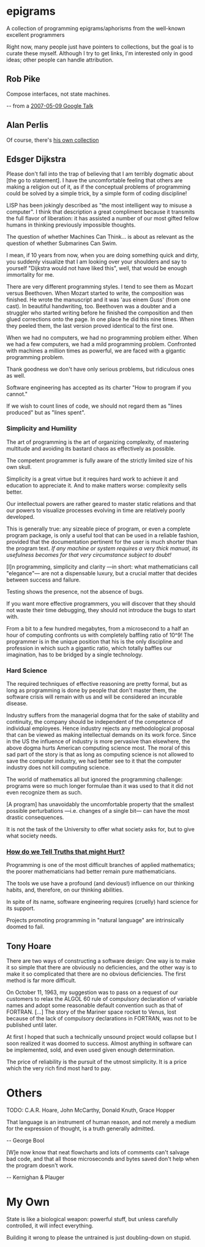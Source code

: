 # epigrams
A collection of programming epigrams/aphorisms from the well-known excellent programmers

Right now, many people just have pointers to collections, but the goal is to curate these myself.
Although I try to get links, I'm interested only in good ideas; other people can handle attribution.

## Rob Pike

Compose interfaces, not state machines.

-- from a [2007-05-09 Google Talk](https://www.youtube.com/watch?v=hB05UFqOtFA)

## Alan Perlis

Of course, there's [his own collection](http://www.cs.yale.edu/homes/perlis-alan/quotes.html)

## Edsger Dijkstra

Please don't fall into the trap of believing that I am terribly dogmatic about [the go to statement]. I have the uncomfortable feeling that others are making a religion out of it, as if the conceptual problems of programming could be solved by a simple trick, by a simple form of coding discipline!

LISP has been jokingly described as "the most intelligent way to misuse a computer". I think that description a great compliment because it transmits the full flavor of liberation: it has assisted a number of our most gifted fellow humans in thinking previously impossible thoughts.

The question of whether Machines Can Think... is about as relevant as the question of whether Submarines Can Swim.

I mean, if 10 years from now, when you are doing something quick and dirty, you suddenly visualize that I am looking over your shoulders and say to yourself "Dijkstra would not have liked this", well, that would be enough immortality for me.

There are very different programming styles. I tend to see them as Mozart versus Beethoven. When Mozart started to write, the composition was finished. He wrote the manuscript and it was 'aus einem Guss' (from one cast). In beautiful handwriting, too. Beethoven was a doubter and a struggler who started writing before he finished the composition and then glued corrections onto the page. In one place he did this nine times. When they peeled them, the last version proved identical to the first one.

When we had no computers, we had no programming problem either. When we had a few computers, we had a mild programming problem. Confronted with machines a million times as powerful, we are faced with a gigantic programming problem.

Thank goodness we don't have only serious problems, but ridiculous ones as well. 

Software engineering has accepted as its charter "How to program if you cannot."

If we wish to count lines of code, we should not regard them as "lines produced" but as "lines spent".

### Simplicity and Humility

The art of programming is the art of organizing complexity, of mastering multitude and avoiding its bastard chaos as effectively as possible.

The competent programmer is fully aware of the strictly limited size of his own skull.

Simplicity is a great virtue but it requires hard work to achieve it and education to appreciate it. And to make matters worse: complexity sells better.

Our intellectual powers are rather geared to master static relations and that our powers to visualize processes evolving in time are relatively poorly developed.

This is generally true: any sizeable piece of program, or even a complete program package, is only a useful tool that can be used in a reliable fashion, provided that the documentation pertinent for the user is much shorter than the program text. _If any machine or system requires a very thick manual, its usefulness becomes for that very circumstance subject to doubt!_

[I]n programming, simplicity and clarity —in short: what mathematicians call "elegance"— are not a dispensable luxury, but a crucial matter that decides between success and failure.

Testing shows the presence, not the absence of bugs.

If you want more effective programmers, you will discover that they should not waste their time debugging, they should not introduce the bugs to start with.

From a bit to a few hundred megabytes, from a microsecond to a half an hour of computing confronts us with completely baffling ratio of 10^9! The programmer is in the unique position that his is the only discipline and profession in which such a gigantic ratio, which totally baffles our imagination, has to be bridged by a single technology.

### Hard Science

The required techniques of effective reasoning are pretty formal, but as long as programming is done by people that don't master them, the software crisis will remain with us and will be considered an incurable disease.

Industry suffers from the managerial dogma that for the sake of stability and continuity, the company should be independent of the competence of individual employees. Hence industry rejects any methodological proposal that can be viewed as making intellectual demands on its work force. Since in the US the influence of industry is more pervasive than elsewhere, the above dogma hurts American computing science most. The moral of this sad part of the story is that as long as computing science is not allowed to save the computer industry, we had better see to it that the computer industry does not kill computing science.

The world of mathematics all but ignored the programming challenge: programs were so much longer formulae than it was used to that it did not even recognize them as such.

[A program] has unavoidably the uncomfortable property that the smallest possible perturbations —i.e. changes of a single bit— can have the most drastic consequences.

It is not the task of the University to offer what society asks for, but to give what society needs.

### [How do we Tell Truths that might Hurt?](http://www.cs.utexas.edu/users/EWD/transcriptions/EWD04xx/EWD498.html)

Programming is one of the most difficult branches of applied mathematics; the poorer mathematicians had better remain pure mathematicians.

The tools we use have a profound (and devious!) influence on our thinking habits, and, therefore, on our thinking abilities.

In spite of its name, software engineering requires (cruelly) hard science for its support.

Projects promoting programming in "natural language" are intrinsically doomed to fail.


## Tony Hoare

There are two ways of constructing a software design: One way is to make it so simple that there are obviously no deficiencies, and the other way is to make it so complicated that there are no obvious deficiencies. The first method is far more difficult.

On October 11, 1963, my suggestion was to pass on a request of our customers to relax the ALGOL 60 rule of compulsory declaration of variable names and adopt some reasonable default convention such as that of FORTRAN. […] The story of the Mariner space rocket to Venus, lost because of the lack of compulsory declarations in FORTRAN, was not to be published until later.

At first I hoped that such a technically unsound project would collapse but I soon realized it was doomed to success. Almost anything in software can be implemented, sold, and even used given enough determination.

The price of reliability is the pursuit of the utmost simplicity. It is a price which the very rich find most hard to pay.

# Others

TODO: C.A.R. Hoare, John McCarthy, Donald Knuth, Grace Hopper

That language is an instrument of human reason, and not merely a medium for the expression of thought, is a truth generally admitted.

-- George Bool

[W]e now know that neat flowcharts and lots of comments can't salvage bad code, and that all those microseconds and bytes saved don't help when the program doesn't work. 

-- Kernighan & Plauger

# My Own

State is like a biological weapon: powerful stuff, but unless carefully controlled, it will infect everything.

Building it wrong to please the untrained is just doubling-down on stupid.

